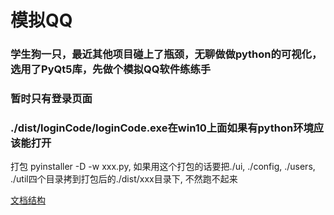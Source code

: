 # 模拟QQ
### 学生狗一只，最近其他项目碰上了瓶颈，无聊做做python的可视化，选用了PyQt5库，先做个模拟QQ软件练练手
### 暂时只有登录页面
### ./dist/loginCode/loginCode.exe在win10上面如果有python环境应该能打开



打包 pyinstaller -D -w xxx.py, 如果用这个打包的话要把./ui, ./config, ./users, ./util四个目录拷到打包后的./dist/xxx目录下, 不然跑不起来

[文档结构](./construction.md)